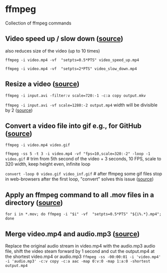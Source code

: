 # ffmpeg
Collection of ffmpeg commands

## Video speed up / slow down ([source](https://www.bogotobogo.com/FFMpeg/ffmpeg_video_speed_up_slow_down.php))
also reduces size of the video (up to 10 times)

`ffmpeg -i video.mp4 -vf  "setpts=0.5*PTS" video_speed_up.mp4`

`ffmpeg -i video.mp4 -vf  "setpts=2*PTS" video_slow_down.mp4`  

## Resize a video ([source](https://superuser.com/questions/624563/how-to-resize-a-video-to-make-it-smaller-with-ffmpeg))
`ffmpeg -i input.avi -filter:v scale=720:-1 -c:a copy output.mkv`

`ffmpeg -i input.avi -vf scale=1280:-2 output.mp4`  width will be divisible by 2 ([source](https://stackoverflow.com/questions/20847674/ffmpeg-libx264-height-not-divisible-by-2))

## Convert a video file into gif e.g., for GitHub ([source](https://superuser.com/questions/556029/how-do-i-convert-a-video-to-gif-using-ffmpeg-with-reasonable-quality))
`ffmpeg -i video.mp4 video.gif`

`ffmpeg -ss 5 -t 3 -i video.mp4 -vf "fps=10,scale=320:-2" -loop -1 video.gif`  # trim from 5th second of the video + 3 seconds, 10 FPS, scale to 320 width, keep height even, infinite loop

`convert -loop 0 video.gif video_inf.gif`  # after ffmpeg some gif files stop in web-browsers after the first loop, "convert" solves this issue ([source](https://superuser.com/questions/159212/how-do-i-make-an-existing-animated-gif-loop-repeatedly))

## Apply an ffmpeg command to all .mov files in a directory ([source](https://stackoverflow.com/questions/5784661/how-do-you-convert-an-entire-directory-with-ffmpeg))
`for i in *.mov; do ffmpeg -i "$i" -vf  "setpts=0.5*PTS" "${i%.*}.mp4"; done`

## Merge video.mp4 and audio.mp3 ([source](https://superuser.com/questions/277642/how-to-merge-audio-and-video-file-in-ffmpeg))
Replace the original audio stream in video.mp4 with the audio.mp3 audio file, shift the video steam forward by 1 second and cut the output.mp4 at the shortest video.mp4 or audio.mp3
`ffmpeg -ss -00:00:01 -i 'video.mp4' -i 'audio.mp3' -c:v copy -c:a aac -map 0:v:0 -map 1:a:0 -shortest output.mp4`
